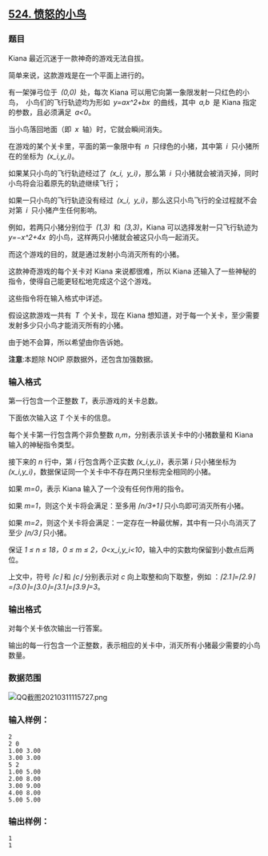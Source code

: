 ## [524. 愤怒的小鸟](https://www.acwing.com/problem/content/526/)

### 题目

Kiana 最近沉迷于一款神奇的游戏无法自拔。

简单来说，这款游戏是在一个平面上进行的。

有一架弹弓位于 *(0,0)* 处，每次 Kiana 可以用它向第一象限发射一只红色的小鸟， 小鸟们的飞行轨迹均为形如 *y=ax^2+bx* 的曲线，其中 *a,b* 是 Kiana 指定的参数，且必须满足 *a<0*。

当小鸟落回地面（即 *x* 轴）时，它就会瞬间消失。

在游戏的某个关卡里，平面的第一象限中有 *n* 只绿色的小猪，其中第 *i* 只小猪所在的坐标为 *(x_i,y_i)*。

如果某只小鸟的飞行轨迹经过了 *(x_i, y_i)*，那么第 *i* 只小猪就会被消灭掉，同时小鸟将会沿着原先的轨迹继续飞行；

如果一只小鸟的飞行轨迹没有经过 *(x_i, y_i)*，那么这只小鸟飞行的全过程就不会对第 *i* 只小猪产生任何影响。

例如，若两只小猪分别位于 *(1,3)* 和 *(3,3)*，Kiana 可以选择发射一只飞行轨迹为 *y=−x^2+4x* 的小鸟，这样两只小猪就会被这只小鸟一起消灭。

而这个游戏的目的，就是通过发射小鸟消灭所有的小猪。

这款神奇游戏的每个关卡对 Kiana 来说都很难，所以 Kiana 还输入了一些神秘的指令，使得自己能更轻松地完成这个这个游戏。

这些指令将在输入格式中详述。

假设这款游戏一共有 *T* 个关卡，现在 Kiana 想知道，对于每一个关卡，至少需要发射多少只小鸟才能消灭所有的小猪。

由于她不会算，所以希望由你告诉她。

**注意**:本题除 NOIP 原数据外，还包含加强数据。

### 输入格式

第一行包含一个正整数 *T*，表示游戏的关卡总数。

下面依次输入这 *T* 个关卡的信息。

每个关卡第一行包含两个非负整数 *n,m*，分别表示该关卡中的小猪数量和 Kiana 输入的神秘指令类型。

接下来的 *n* 行中，第 *i* 行包含两个正实数 *(x_i,y_i)*，表示第 *i* 只小猪坐标为 *(x_i,y_i)*，数据保证同一个关卡中不存在两只坐标完全相同的小猪。

如果 *m=0*，表示 Kiana 输入了一个没有任何作用的指令。

如果 *m=1*，则这个关卡将会满足：至多用 *⌈n/3+1⌉* 只小鸟即可消灭所有小猪。

如果 *m=2*，则这个关卡将会满足：一定存在一种最优解，其中有一只小鸟消灭了至少 *⌊n/3⌋* 只小猪。

保证 *1 ≤ n ≤ 18，0 ≤ m ≤ 2，0<x_i,y_i<10*，输入中的实数均保留到小数点后两位。

上文中，符号 *⌈c⌉* 和 *⌊c⌋* 分别表示对 *c* 向上取整和向下取整，例如 ：*⌈2.1⌉=⌈2.9⌉=⌈3.0⌉=⌊3.0⌋=⌊3.1⌋=⌊3.9⌋=3*。

### 输出格式

对每个关卡依次输出一行答案。

输出的每一行包含一个正整数，表示相应的关卡中，消灭所有小猪最少需要的小鸟数量。

### 数据范围

 ![QQ截图20210311115727.png](https://cdn.acwing.com/media/article/image/2021/03/11/19_f187a0f582-QQ截图20210311115727.png)

### 输入样例：

```
2
2 0
1.00 3.00
3.00 3.00
5 2
1.00 5.00
2.00 8.00
3.00 9.00
4.00 8.00
5.00 5.00
```

### 输出样例：

```
1
1
```
